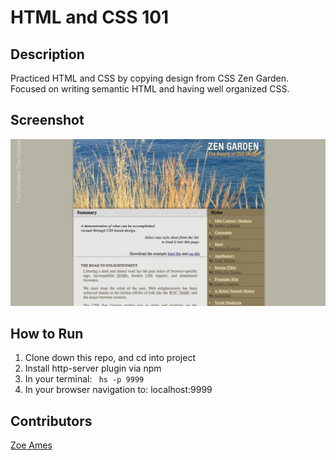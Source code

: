 # HTML and CSS 101

## Description
Practiced HTML and CSS by copying design from CSS Zen Garden.  Focused on writing semantic HTML and having well organized CSS.
## Screenshot
![Webpage](https://raw.githubusercontent.com/nss-evening-cohort-7/html-css-101/master/screenshots/Screen%20Shot%202018-03-24%20at%2012.17.44%20PM.png)
## How to Run
1. Clone down this repo, and cd into project
1. Install http-server plugin via npm
1. In your terminal:  ``` hs -p 9999```
1. In your browser navigation to:  localhost:9999

## Contributors
[Zoe Ames](https://github.com/zoeames)


